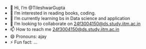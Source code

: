 - 👋 Hi, I’m @TileshwarGupta
- 👀 I’m interested in reading books, coding.
- 🌱 I’m currently learning bs in Data science and application
- 💞️ I’m looking to collaborate on 24f3004150@ds.study.iitm.ac.in
- 📫 How to reach me 24f3004150@ds.study.iitm.ac.in
- 😄 Pronouns: ajay
- ⚡ Fun fact: ...

<!---
TileshwarGupta/TileshwarGupta is a ✨ special ✨ repository because its `README.md` (this file) appears on your GitHub profile.
You can click the Preview link to take a look at your changes.
--->

